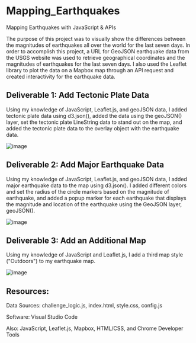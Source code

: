 # Mapping_Earthquakes
Mapping Earthquakes with JavaScript &amp; APIs

The purpose of this project was to visually show the differences between the magnitudes of earthquakes all over the world for the last seven days.
In order to accomplish this project, a URL for GeoJSON earthquake data from the USGS website was used to retrieve geographical coordinates and the magnitudes of earthquakes for the last seven days. I also used the Leaflet library to plot the data on a Mapbox map through an API request and created interactivity for the earthquake data.

## Deliverable 1: Add Tectonic Plate Data 

Using my knowledge of JavaScript, Leaflet.js, and geoJSON data, I added tectonic plate data using d3.json(), added the data using the geoJSON() layer, set the tectonic plate LineString data to stand out on the map, and added the tectonic plate data to the overlay object with the earthquake data.

![image](https://user-images.githubusercontent.com/102322707/179074576-d6cc1f80-7a4c-4af9-85d2-fe814a1e931a.png)

## Deliverable 2: Add Major Earthquake Data

Using my knowledge of JavaScript, Leaflet.js, and geoJSON data, I added major earthquake data to the map using d3.json(). I added different colors and set the radius of the circle markers based on the magnitude of earthquake, and added a popup marker for each earthquake that displays the magnitude and location of the earthquake using the GeoJSON layer, geoJSON().

![image](https://user-images.githubusercontent.com/102322707/179089463-64252c41-45d8-4417-82ed-93ecdf00dbc6.png)

## Deliverable 3: Add an Additional Map

Using my knowledge of JavaScript and Leaflet.js, I add a third map style ("Outdoors") to my earthquake map.

![image](https://user-images.githubusercontent.com/102322707/179089119-c3dad8cc-f33a-418b-a5f4-b769517591ed.png)

## Resources:

Data Sources: challenge_logic.js, index.html, style.css, config.js

Software: Visual Studio Code

Also: JavaScript, Leaflet.js, Mapbox, HTML/CSS, and Chrome Developer Tools
